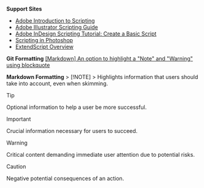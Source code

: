 <b>Support Sites</b>
* <a href="https://community.adobe.com/havfw69955/attachments/havfw69955/photoshop/727752/1/8473193%20(Adobe%20introduction%20to%20scripting).pdf">Adobe Introduction to Scripting</a>
* <a href="https://ai-scripting.docsforadobe.dev/">Adobe Illustrator Scripting Guide</a>
* <a href="https://www.youtube.com/watch?v=r1WWK7pl6so">Adobe InDesign Scripting Tutorial: Create a Basic Script</a>
* <a href="https://helpx.adobe.com/photoshop/using/scripting.html">Scripting in Photoshop</a>
* <a href="https://extendscript.docsforadobe.dev/introduction/extendscript-overview.html">ExtendScript Overview</a>
<p>
<b>Git Formatting</b>
<a href="https://github.com/orgs/community/discussions/16925">[Markdown] An option to highlight a "Note" and "Warning" using blockquote</a>
</p>
<p>
<b>Markdown Formatting</b>
> [!NOTE]  
> Highlights information that users should take into account, even when skimming.

> [!TIP]
> Optional information to help a user be more successful.

> [!IMPORTANT]  
> Crucial information necessary for users to succeed.

> [!WARNING]  
> Critical content demanding immediate user attention due to potential risks.

> [!CAUTION]
> Negative potential consequences of an action.
</p>
